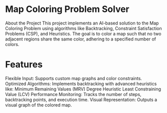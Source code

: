 # Map Coloring Problem Solver
About the Project
This project implements an AI-based solution to the Map Coloring Problem using algorithms like Backtracking,
Constraint Satisfaction Problems (CSP), and Heuristics. The goal is to color a map such that no two adjacent
regions share the same color, adhering to a specified number of colors.

# Features
  Flexible Input: Supports custom map graphs and color constraints.
  Optimized Algorithms: Implements backtracking with advanced heuristics like:
  Minimum Remaining Values (MRV)
  Degree Heuristic
  Least Constraining Value (LCV)
  Performance Monitoring: Tracks the number of steps, backtracking points, and execution time.
  Visual Representation: Outputs a visual graph of the colored map.
